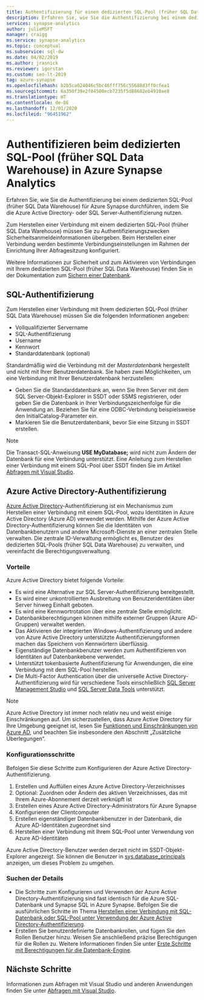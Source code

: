 ```yaml
---
title: Authentifizierung für einen dedizierten SQL-Pool (früher SQL Data Warehouse)
description: Erfahren Sie, wie Sie die Authentifizierung bei einem dedizierten SQL-Pool (früher SQL Data Warehouse) für Azure Synapse Analytics durchführen, indem Sie die Azure Active Directory- oder SQL Server-Authentifizierung nutzen.
services: synapse-analytics
author: julieMSFT
manager: craigg
ms.service: synapse-analytics
ms.topic: conceptual
ms.subservice: sql-dw
ms.date: 04/02/2019
ms.author: jrasnick
ms.reviewer: igorstan
ms.custom: seo-lt-2019
tag: azure-synapse
ms.openlocfilehash: b2b5ca024046c5bc46fff756c55688d3ff0cfea1
ms.sourcegitcommit: 6a350f39e2f04500ecb7235f5d88682eb4910ae8
ms.translationtype: HT
ms.contentlocale: de-DE
ms.lasthandoff: 12/01/2020
ms.locfileid: "96451962"
---
```

# <a name="authenticate-to-dedicated-sql-pool-formerly-sql-dw-in-azure-synapse-analytics"></a>Authentifizieren beim dedizierten SQL-Pool (früher SQL Data Warehouse) in Azure Synapse Analytics

Erfahren Sie, wie Sie die Authentifizierung bei einem dedizierten SQL-Pool (früher SQL Data Warehouse) für Azure Synapse durchführen, indem Sie die Azure Active Directory- oder SQL Server-Authentifizierung nutzen.

Zum Herstellen einer Verbindung mit einem dedizierten SQL-Pool (früher SQL Data Warehouse) müssen Sie zu Authentifizierungszwecken Sicherheitsanmeldeinformationen übergeben. Beim Herstellen einer Verbindung werden bestimmte Verbindungseinstellungen im Rahmen der Einrichtung Ihrer Abfragesitzung konfiguriert.  

Weitere Informationen zur Sicherheit und zum Aktivieren von Verbindungen mit Ihrem dedizierten SQL-Pool (früher SQL Data Warehouse) finden Sie in der Dokumentation zum [Sichern einer Datenbank](sql-data-warehouse-overview-manage-security.md).

## <a name="sql-authentication"></a>SQL-Authentifizierung

Zum Herstellen einer Verbindung mit Ihrem dedizierten SQL-Pool (früher SQL Data Warehouse) müssen Sie die folgenden Informationen angeben:

* Vollqualifizierter Servername
* SQL-Authentifizierung
* Username
* Kennwort
* Standarddatenbank (optional)

Standardmäßig wird die Verbindung mit der *Masterdatenbank* hergestellt und nicht mit Ihrer Benutzerdatenbank. Sie haben zwei Möglichkeiten, um eine Verbindung mit Ihrer Benutzerdatenbank herzustellen:

* Geben Sie die Standarddatenbank an, wenn Sie Ihren Server mit dem SQL Server-Objekt-Explorer in SSDT oder SSMS registrieren, oder geben Sie die Datenbank in Ihrer Verbindungszeichenfolge für die Anwendung an. Beziehen Sie für eine ODBC-Verbindung beispielsweise den InitialCatalog-Parameter ein.
* Markieren Sie die Benutzerdatenbank, bevor Sie eine Sitzung in SSDT erstellen.

> [!NOTE]
> Die Transact-SQL-Anweisung **USE MyDatabase;** wird nicht zum Ändern der Datenbank für eine Verbindung unterstützt. Eine Anleitung zum Herstellen einer Verbindung mit einem SQL-Pool über SSDT finden Sie im Artikel [Abfragen mit Visual Studio](sql-data-warehouse-query-visual-studio.md).

## <a name="azure-active-directory-authentication"></a>Azure Active Directory-Authentifizierung

[Azure Active Directory](../../active-directory/fundamentals/active-directory-whatis.md?toc=/azure/synapse-analytics/sql-data-warehouse/toc.json&bc=/azure/synapse-analytics/sql-data-warehouse/breadcrumb/toc.json)-Authentifizierung ist ein Mechanismus zum Herstellen einer Verbindung mit einem SQL-Pool, wozu Identitäten in Azure Active Directory (Azure AD) verwendet werden. Mithilfe der Azure Active Directory-Authentifizierung können Sie die Identitäten von Datenbankbenutzern und andere Microsoft-Dienste an einer zentralen Stelle verwalten. Die zentrale ID-Verwaltung ermöglicht es, Benutzer des dedizierten SQL-Pools (früher SQL Data Warehouse) zu verwalten, und vereinfacht die Berechtigungsverwaltung.

### <a name="benefits"></a>Vorteile

Azure Active Directory bietet folgende Vorteile:

* Es wird eine Alternative zur SQL Server-Authentifizierung bereitgestellt.
* Es wird einer unkontrollierten Ausbreitung von Benutzeridentitäten über Server hinweg Einhalt geboten.
* Es wird eine Kennwortrotation über eine zentrale Stelle ermöglicht.
* Datenbankberechtigungen können mithilfe externer Gruppen (Azure AD-Gruppen) verwaltet werden.
* Das Aktivieren der integrierten Windows-Authentifizierung und andere von Azure Active Directory unterstützte Authentifizierungsformen machen das Speichern von Kennwörtern überflüssig.
* Eigenständige Datenbankbenutzer werden zum Authentifizieren von Identitäten auf Datenbankebene verwendet.
* Unterstützt tokenbasierte Authentifizierung für Anwendungen, die eine Verbindung mit dem SQL-Pool herstellen.
* Die Multi-Factor Authentication über die universelle Active Directory-Authentifizierung wird für verschiedene Tools einschließlich [SQL Server Management Studio](../../azure-sql/database/authentication-mfa-ssms-overview.md?toc=/azure/synapse-analytics/sql-data-warehouse/toc.json&bc=/azure/synapse-analytics/sql-data-warehouse/breadcrumb/toc.json) und [SQL Server Data Tools](/sql/ssdt/azure-active-directory?toc=/azure/synapse-analytics/sql-data-warehouse/toc.json&bc=/azure/synapse-analytics/sql-data-warehouse/breadcrumb/toc.json&view=azure-sqldw-latest) unterstützt.

> [!NOTE]
> Azure Active Directory ist immer noch relativ neu und weist einige Einschränkungen auf. Um sicherzustellen, dass Azure Active Directory für Ihre Umgebung geeignet ist, lesen Sie [Funktionen und Einschränkungen von Azure AD](../../azure-sql/database/authentication-aad-overview.md?toc=/azure/synapse-analytics/sql-data-warehouse/toc.json&bc=/azure/synapse-analytics/sql-data-warehouse/breadcrumb/toc.json#azure-ad-features-and-limitations), und beachten Sie insbesondere den Abschnitt „Zusätzliche Überlegungen“.

### <a name="configuration-steps"></a>Konfigurationsschritte

Befolgen Sie diese Schritte zum Konfigurieren der Azure Active Directory-Authentifizierung.

1. Erstellen und Auffüllen eines Azure Active Directory-Verzeichnisses
2. Optional: Zuordnen oder Ändern des aktiven Verzeichnisses, das mit Ihrem Azure-Abonnement derzeit verknüpft ist
3. Erstellen eines Azure Active Directory-Administrators für Azure Synapse
4. Konfigurieren der Clientcomputer
5. Erstellen eigenständiger Datenbankbenutzer in der Datenbank, die Azure AD-Identitäten zugeordnet sind
6. Herstellen einer Verbindung mit Ihrem SQL-Pool unter Verwendung von Azure AD-Identitäten

Azure Active Directory-Benutzer werden derzeit nicht im SSDT-Objekt-Explorer angezeigt. Sie können die Benutzer in [sys.database_principals](/sql/relational-databases/system-catalog-views/sys-database-principals-transact-sql?toc=/azure/synapse-analytics/sql-data-warehouse/toc.json&bc=/azure/synapse-analytics/sql-data-warehouse/breadcrumb/toc.json&view=azure-sqldw-latest) anzeigen, um dieses Problem zu umgehen.

### <a name="find-the-details"></a>Suchen der Details

* Die Schritte zum Konfigurieren und Verwenden der Azure Active Directory-Authentifizierung sind fast identisch für die Azure SQL-Datenbank und Synapse SQL in Azure Synapse. Befolgen Sie die ausführlichen Schritte im Thema [Herstellen einer Verbindung mit SQL-Datenbank oder SQL-Pool unter Verwendung der Azure Active Directory-Authentifizierung](../../azure-sql/database/authentication-aad-overview.md?toc=/azure/synapse-analytics/sql-data-warehouse/toc.json&bc=/azure/synapse-analytics/sql-data-warehouse/breadcrumb/toc.json).
* Erstellen Sie benutzerdefinierte Datenbankrollen, und fügen Sie den Rollen Benutzer hinzu. Weisen Sie anschließend präzise Berechtigungen für die Rollen zu. Weitere Informationen finden Sie unter [Erste Schritte mit Berechtigungen für die Datenbank-Engine](/sql/relational-databases/security/authentication-access/getting-started-with-database-engine-permissions?toc=/azure/synapse-analytics/sql-data-warehouse/toc.json&bc=/azure/synapse-analytics/sql-data-warehouse/breadcrumb/toc.json&view=azure-sqldw-latest).

## <a name="next-steps"></a>Nächste Schritte

Informationen zum Abfragen mit Visual Studio und anderen Anwendungen finden Sie unter [Abfragen mit Visual Studio](sql-data-warehouse-query-visual-studio.md).
